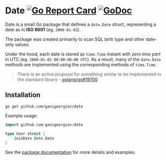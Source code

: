 Date
[![Go Report Card](https://goreportcard.com/badge/github.com/ganigeorgiev/date)](https://goreportcard.com/report/github.com/ganigeorgiev/date)
[![GoDoc](https://godoc.org/github.com/ganigeorgiev/date?status.svg)](https://pkg.go.dev/github.com/ganigeorgiev/date)
================================================================================

Date is a small Go package that defines a `date.Date` struct, representing a date as in **ISO 8601** (eg. `2006-01-02`).

The package was created primarily to scan SQL `DATE` type and other date-only values.

Under the hood, each date is stored as `time.Time` instant with _zero time part_ in UTC (eg. `2006-01-02 00:00:00:00 UTC`).
As a result, many of the `date.Date` methods are implemented using the corresponding methods of `time.Time`.

> There is an active proposal for something similar to be implemented in the standard library - [golang/go#19700](https://github.com/golang/go/issues/19700)


## Installation

```
go get github.com/ganigeorgiev/date
```

Example usage:

```go
import github.com/ganigeorgiev/date

type User struct {
    JoinDate date.Date
}
```

See the [package documentation](https://pkg.go.dev/github.com/ganigeorgiev/date) for more details and examples.
